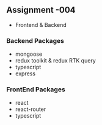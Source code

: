 ## Assignment -004 
* Frontend & Backend 

### Backend Packages
* mongoose
* redux toolkit & redux RTK query
* typescript
* express


### FrontEnd Packages
* react
* react-router
* typescript

